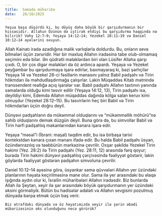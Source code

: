 ```yaml
---
title:  Səmada müharibə
date:   20/10/2025
---
```


`Yeşua başa düşürdü ki, bu döyüş daha böyük bir qarşıdurmanın bir hissəsidir. Allahın Özünün də iştirak etdiyi bu qarşıdurma haqqında nə bilirik? Vəhy 12:7–9; Yeşaya 14:12–14; Yezekel 28:11–19 və Daniel 10:12–14 ayələrini oxuyun.`

Allah Kainatı iradə azadlığına malik varlıqlarla doldurdu. Bu, onların sevə bilmələri üçün zəruridir. Hər bir məxluq Allahın iradəsinə tabe olub-olmamaq seçimini edə bilər. Ən qüdrətli mələklərdən biri olan Lüsifer Allaha qarşı çıxdı. O, bir çox digər mələkləri də öz ardınca apardı. Yeşaya və Yezekel peyğəmbər bu qarşıdurmaya işarə edirlər, baxmayaraq ki, bəzi şərhçilər Yeşaya 14 və Yezekel 28-ci fəsillərin mənasını yalnız Babil padşahı və Tirin hökmdarı ilə məhdudlaşdırmağa çalışırlar. Lakin Müqəddəs Kitab mətnində transsendent reallığa açıq işarələr var. Babil padşahı Allahın taxtının yanında səmalarda olduğu kimi təsvir edilir (Yeşaya 14:12, 13), Tirin padşahı isə, deyildiyi kimi, Edemdə Allahın müqəddəs dağında kölgə salan keruv kimi olmuşdur (Yezekel 28:12–15). Bu təsvirlərin heç biri Babil və Tirin hökmdarları üçün doğru deyil.

Dünyəvi padşahların da mükəmməl olduqlarını və “mükəmməllik möhürü”nə sahib olduqlarını demək düzgün deyil. Buna görə də, bu simvollar Babil və Tirin hərfi padşahlıq məkanlarından kənara işarə edir.

Yeşaya “məsəl”i (İbrani: maşal) təqdim edir, bu isə birbaşa tarixi kontekstdən kənara çıxan mənanı ifadə edir. Bu halda Babil padşahı üsyan, özündənrazılıq və təəbbürün mərkəzinə çevrilir. Oxşar şəkildə Yezekel Tirin hakimi (Yez. 28:2) ilə Tirin padşahı (Yez. 28:11, 12) arasında fərq qoyur; burada Tirin hakimi dünyəvi padşahlıq çərçivəsində fəaliyyət göstərir, lakin göylərdə fəaliyyət göstərən padşahın simvoluna çevrilir.

Daniel 10:12–14 ayəsinə görə, üsyankar səma qüvvələri Allahın yer üzündəki planlarının həyata keçirilməsinə mane olur. Səma ilə yer arasındakı bu əlaqə işığında aydın olur ki, İsrailin müharibələri Allahın iradəsdir. Biz bunlarda Allah ilə Şeytan, xeyir ilə şər arasındakı böyük qarşıdurmanın yer üzündəki əksini görməliyik. Bütün bu hadisələr ədaləti və Allahın sevgisini pozulmuş dünyada bərpa etmək üçün baş verir.

`Biz ətrafdakı dünyada və öz həyatımızda xeyir ilə şərin əbədi mübarizəsinin əks olunduğunu necə görürük?`